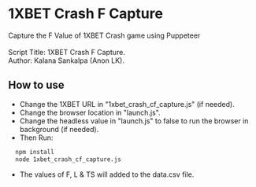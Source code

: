 # 1XBET Crash F Capture
Capture the F Value of 1XBET Crash game using Puppeteer
<br /><br />
Script Title: 1XBET Crash F Capture. <br />
Author: Kalana Sankalpa (Anon LK).<br />

## How to use

- Change the 1XBET URL in "1xbet_crash_cf_capture.js" (if needed).
- Change the browser location in "launch.js".
- Change the headless value in "launch.js" to false to run the browser in background (if needed).
- Then Run:

```bash
  npm install
  node 1xbet_crash_cf_capture.js
```
- The values of F, L & TS will added to the data.csv file.
